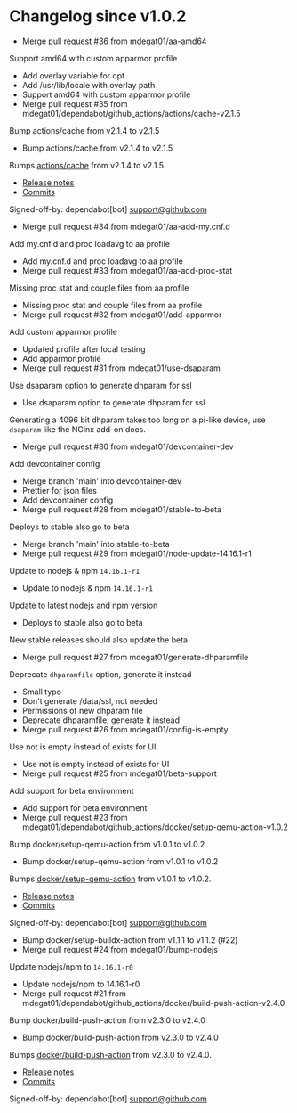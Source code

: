 # Changelog since v1.0.2
- Merge pull request #36 from mdegat01/aa-amd64

Support amd64 with custom apparmor profile 
- Add overlay variable for opt 
- Add /usr/lib/locale with overlay path 
- Support amd64 with custom apparmor profile 
- Merge pull request #35 from mdegat01/dependabot/github_actions/actions/cache-v2.1.5

Bump actions/cache from v2.1.4 to v2.1.5 
- Bump actions/cache from v2.1.4 to v2.1.5

Bumps [actions/cache](https://github.com/actions/cache) from v2.1.4 to v2.1.5.
- [Release notes](https://github.com/actions/cache/releases)
- [Commits](https://github.com/actions/cache/compare/v2.1.4...1a9e2138d905efd099035b49d8b7a3888c653ca8)

Signed-off-by: dependabot[bot] <support@github.com> 
- Merge pull request #34 from mdegat01/aa-add-my.cnf.d

Add my.cnf.d and proc loadavg to aa profile 
- Add my.cnf.d and proc loadavg to aa profile 
- Merge pull request #33 from mdegat01/aa-add-proc-stat

Missing proc stat and couple files from aa profile 
- Missing proc stat and couple files from aa profile 
- Merge pull request #32 from mdegat01/add-apparmor

Add custom apparmor profile 
- Updated profile after local testing 
- Add apparmor profile 
- Merge pull request #31 from mdegat01/use-dsaparam

Use dsaparam option to generate dhparam for ssl 
- Use dsaparam option to generate dhparam for ssl

Generating a 4096 bit dhparam takes too long on a pi-like device, use `dsaparam` like the NGinx add-on does. 
- Merge pull request #30 from mdegat01/devcontainer-dev

Add devcontainer config 
- Merge branch 'main' into devcontainer-dev 
- Prettier for json files 
- Add devcontainer config 
- Merge pull request #28 from mdegat01/stable-to-beta

Deploys to stable also go to beta 
- Merge branch 'main' into stable-to-beta 
- Merge pull request #29 from mdegat01/node-update-14.16.1-r1

Update to nodejs & npm `14.16.1-r1` 
- Update to nodejs & npm `14.16.1-r1`

Update to latest nodejs and npm version 
- Deploys to stable also go to beta

New stable releases should also update the beta 
- Merge pull request #27 from mdegat01/generate-dhparamfile

Deprecate `dhparamfile` option, generate it instead 
- Small typo 
- Don't generate /data/ssl, not needed 
- Permissions of new dhparam file 
- Deprecate dhparamfile, generate it instead 
- Merge pull request #26 from mdegat01/config-is-empty

Use not is empty instead of exists for UI 
- Use not is empty instead of exists for UI 
- Merge pull request #25 from mdegat01/beta-support

Add support for beta environment 
- Add support for beta environment 
- Merge pull request #23 from mdegat01/dependabot/github_actions/docker/setup-qemu-action-v1.0.2

Bump docker/setup-qemu-action from v1.0.1 to v1.0.2 
- Bump docker/setup-qemu-action from v1.0.1 to v1.0.2

Bumps [docker/setup-qemu-action](https://github.com/docker/setup-qemu-action) from v1.0.1 to v1.0.2.
- [Release notes](https://github.com/docker/setup-qemu-action/releases)
- [Commits](https://github.com/docker/setup-qemu-action/compare/v1.0.1...25f0500ff22e406f7191a2a8ba8cda16901ca018)

Signed-off-by: dependabot[bot] <support@github.com> 
- Bump docker/setup-buildx-action from v1.1.1 to v1.1.2 (#22) 
- Merge pull request #24 from mdegat01/bump-nodejs

Update nodejs/npm to `14.16.1-r0` 
- Update nodejs/npm to 14.16.1-r0 
- Merge pull request #21 from mdegat01/dependabot/github_actions/docker/build-push-action-v2.4.0

Bump docker/build-push-action from v2.3.0 to v2.4.0 
- Bump docker/build-push-action from v2.3.0 to v2.4.0

Bumps [docker/build-push-action](https://github.com/docker/build-push-action) from v2.3.0 to v2.4.0.
- [Release notes](https://github.com/docker/build-push-action/releases)
- [Commits](https://github.com/docker/build-push-action/compare/v2.3.0...e1b7f96249f2e4c8e4ac1519b9608c0d48944a1f)

Signed-off-by: dependabot[bot] <support@github.com> 
